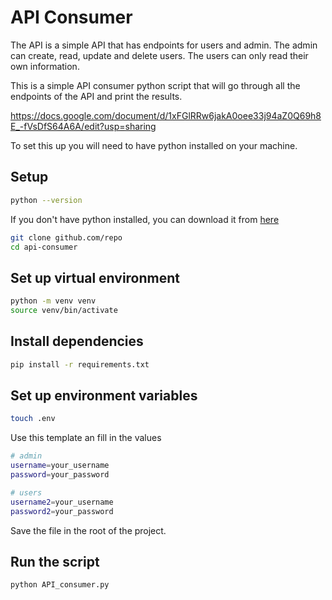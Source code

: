 # API Consumer
 
The API is a simple API that has endpoints for users and admin. The admin can create, read, update and delete users. The users can only read their own information.

This is a simple API consumer python script that will go through all the endpoints of the API and print the results.

https://docs.google.com/document/d/1xFGlRRw6jakA0oee33j94aZ0Q69h8E_-fVsDfS64A6A/edit?usp=sharing

To set this up you will need to have python installed on your machine.

## Setup

```bash
python --version
```

If you don't have python installed, you can download it from [here](https://www.python.org/downloads/)

```bash
git clone github.com/repo
cd api-consumer
```

## Set up virtual environment

```bash
python -m venv venv
source venv/bin/activate
```

## Install dependencies

```bash
pip install -r requirements.txt
```

## Set up environment variables

```bash
touch .env
```

Use this template an fill in the values

```bash
# admin
username=your_username
password=your_password

# users
username2=your_username
password2=your_password
```

Save the file in the root of the project.

## Run the script

```bash
python API_consumer.py
```
